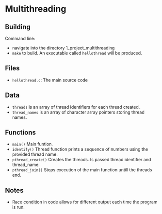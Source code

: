 # Multithreading

## Building

Command line:

* navigate into the directory 1_project_multithreading
* `make` to build. An executable called `hellothread` will be produced.

## Files

* `hellothread.c`: The main source code

## Data

* `threads` is an array of thread identifiers for each thread created.
* `thread_names` is an array of character array pointers storing thread names.

## Functions

* `main()` Main funtion.
* `identify()` Thread function prints a sequence of numbers using the provided thread name.
* `pthread_create()` Creates the threads. Is passed thread identifier and thread_name.
* `pthread_join()` Stops execution of the main function untill the threads end.

## Notes
* Race condition in code allows for different output each time the program is run.

